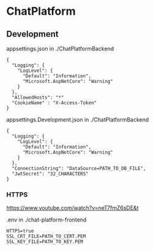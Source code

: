 # ChatPlatform

## Development

appsettings.json in ./ChatPlatformBackend

```
{
  "Logging": {
    "LogLevel": {
      "Default": "Information",
      "Microsoft.AspNetCore": "Warning"
    }
  },
  "AllowedHosts": "*"
  "CookieName" : "X-Access-Token"
}
```

appsettings.Development.json in ./ChatPlatformBackend

```
{
  "Logging": {
    "LogLevel": {
      "Default": "Information",
      "Microsoft.AspNetCore": "Warning"
    }
  },
  "ConnectionString": "DataSource=PATH_TO_DB_FILE",
  "JwtSecret": "32_CHARACTERS"
}
```

### HTTPS
https://www.youtube.com/watch?v=neT7fmZ6sDE&t

.env in ./chat-platform-frontend

```
HTTPS=true
SSL_CRT_FILE=PATH_TO_CERT.PEM
SSL_KEY_FILE=PATH_TO_KEY.PEM
```
